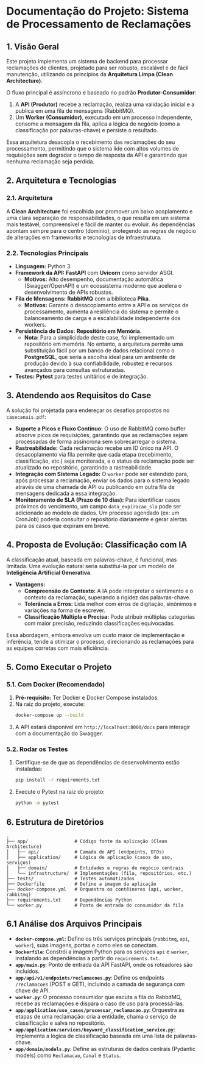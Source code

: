 # Documentação do Projeto: Sistema de Processamento de Reclamações

## 1. Visão Geral

Este projeto implementa um sistema de backend para processar reclamações de clientes, projetado para ser robusto, escalável e de fácil manutenção, utilizando os princípios da **Arquitetura Limpa (Clean Architecture)**.

O fluxo principal é assíncrono e baseado no padrão **Produtor-Consumidor**:

1.  A **API (Produtor)** recebe a reclamação, realiza uma validação inicial e a publica em uma fila de mensagens (RabbitMQ).
2.  Um **Worker (Consumidor)**, executado em um processo independente, consome a mensagem da fila, aplica a lógica de negócio (como a classificação por palavras-chave) e persiste o resultado.

Essa arquitetura desacopla o recebimento das reclamações do seu processamento, permitindo que o sistema lide com altos volumes de requisições sem degradar o tempo de resposta da API e garantindo que nenhuma reclamação seja perdida.

## 2. Arquitetura e Tecnologias

### 2.1. Arquitetura

A **Clean Architecture** foi escolhida por promover um baixo acoplamento e uma clara separação de responsabilidades, o que resulta em um sistema mais testável, compreensível e fácil de manter ou evoluir. As dependências apontam sempre para o centro (domínio), protegendo as regras de negócio de alterações em frameworks e tecnologias de infraestrutura.

### 2.2. Tecnologias Principais

-   **Linguagem:** Python 3.
-   **Framework da API:** **FastAPI** com **Uvicorn** como servidor ASGI.
    -   **Motivos:** Alto desempenho, documentação automática (Swagger/OpenAPI) e um ecossistema moderno que acelera o desenvolvimento de APIs robustas.
-   **Fila de Mensagens:** **RabbitMQ** com a biblioteca **Pika**.
    -   **Motivos:** Garante o desacoplamento entre a API e os serviços de processamento, aumenta a resiliência do sistema e permite o balanceamento de carga e a escalabilidade independente dos workers.
-   **Persistência de Dados:** **Repositório em Memória**.
    -   **Nota:** Para a simplicidade deste case, foi implementado um repositório em memória. No entanto, a arquitetura permite uma substituição fácil por um banco de dados relacional como o **PostgreSQL**, que seria a escolha ideal para um ambiente de produção devido à sua confiabilidade, robustez e recursos avançados para consultas estruturadas.
-   **Testes:** **Pytest** para testes unitários e de integração.

## 3. Atendendo aos Requisitos do Case

A solução foi projetada para endereçar os desafios propostos no `casecanais.pdf`:

-   **Suporte a Picos e Fluxo Contínuo:** O uso de RabbitMQ como buffer absorve picos de requisições, garantindo que as reclamações sejam processadas de forma assíncrona sem sobrecarregar o sistema.
-   **Rastreabilidade:** Cada reclamação recebe um ID único na API. O desacoplamento via fila permite que cada etapa (recebimento, classificação, etc.) seja monitorada, e o status da reclamação pode ser atualizado no repositório, garantindo a rastreabilidade.
-   **Integração com Sistema Legado:** O `worker` pode ser estendido para, após processar a reclamação, enviar os dados para o sistema legado através de uma chamada de API ou publicando em outra fila de mensagens dedicada a essa integração.
-   **Monitoramento de SLA (Prazo de 10 dias):** Para identificar casos próximos do vencimento, um campo `data_expiracao_sla` pode ser adicionado ao modelo de dados. Um processo agendado (ex: um CronJob) poderia consultar o repositório diariamente e gerar alertas para os casos que expiram em breve.

## 4. Proposta de Evolução: Classificação com IA

A classificação atual, baseada em palavras-chave, é funcional, mas limitada. Uma evolução natural seria substituí-la por um modelo de **Inteligência Artificial Generativa**.

-   **Vantagens:**
    -   **Compreensão de Contexto:** A IA pode interpretar o sentimento e o contexto da reclamação, superando a rigidez das palavras-chave.
    -   **Tolerância a Erros:** Lida melhor com erros de digitação, sinônimos e variações na forma de escrever.
    -   **Classificação Múltipla e Precisa:** Pode atribuir múltiplas categorias com maior precisão, reduzindo classificações equivocadas.

Essa abordagem, embora envolva um custo maior de implementação e inferência, tende a otimizar o processo, direcionando as reclamações para as equipes corretas com mais eficiência.

## 5. Como Executar o Projeto

### 5.1. Com Docker (Recomendado)

1.  **Pré-requisito:** Ter Docker e Docker Compose instalados.
2.  Na raiz do projeto, execute:
    ```bash
    docker-compose up --build
    ```
3.  A API estará disponível em `http://localhost:8000/docs` para interagir com a documentação do Swagger.

### 5.2. Rodar os Testes

1.  Certifique-se de que as dependências de desenvolvimento estão instaladas:
    ```bash
    pip install -r requirements.txt
    ```
2.  Execute o Pytest na raiz do projeto:
    ```bash
    python -m pytest
    ```

## 6. Estrutura de Diretórios

```
.
├── app/                 # Código fonte da aplicação (Clean Architecture)
│   ├── api/             # Camada de API (endpoints, DTOs)
│   ├── application/     # Lógica de aplicação (casos de uso, serviços)
│   ├── domain/          # Entidades e regras de negócio centrais
│   └── infrastructure/  # Implementações (fila, repositórios, etc.)
├── tests/               # Testes automatizados
├── Dockerfile           # Define a imagem da aplicação
├── docker-compose.yml   # Orquestra os contêineres (api, worker, rabbitmq)
├── requirements.txt     # Dependências Python
└── worker.py            # Ponto de entrada do consumidor da fila
```

## 6.1 Análise dos Arquivos Principais

- **`docker-compose.yml`**: Define os três serviços principais (`rabbitmq`, `api`, `worker`), suas imagens, portas e como eles se conectam.
- **`Dockerfile`**: Constrói a imagem Python para os serviços `api` e `worker`, instalando as dependências a partir do `requirements.txt`.
- **`app/main.py`**: Ponto de entrada da API FastAPI, onde os roteadores são incluídos.
- **`app/api/v1/endpoints/reclamacoes.py`**: Define os endpoints `/reclamacoes` (POST e GET), incluindo a camada de segurança com chave de API.
- **`worker.py`**: O processo consumidor que escuta a fila do RabbitMQ, recebe as reclamações e dispara o caso de uso para processá-las.
- **`app/application/use_cases/processar_reclamacao.py`**: Orquestra as etapas de uma reclamação: cria a entidade, chama o serviço de classificação e salva no repositório.
- **`app/application/services/keyword_classification_service.py`**: Implementa a lógica de classificação baseada em uma lista de palavras-chave.
- **`app/domain/models.py`**: Define as estruturas de dados centrais (Pydantic models) como `Reclamacao`, `Canal` e `Status`.